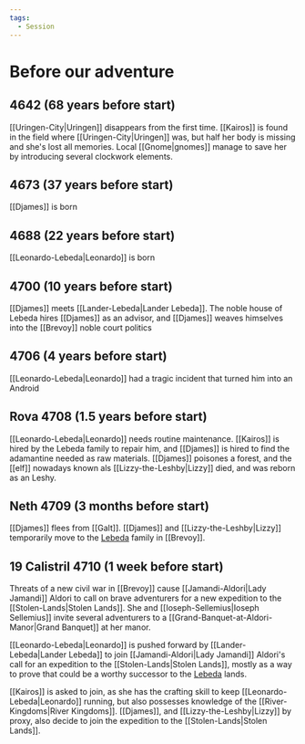 ```yaml
---
tags:
  - Session
---
```

# Before our adventure
## 4642 (68 years before start)
[[Uringen-City|Uringen]] disappears from the first time. [[Kairos]] is found in the field where [[Uringen-City|Uringen]] was, but half her body is missing and she's lost all memories. Local [[Gnome|gnomes]] manage to save her by introducing several clockwork elements. 
## 4673 (37 years before start)
[[Djames]] is born
## 4688 (22 years before start)
[[Leonardo-Lebeda|Leonardo]] is born
## 4700 (10 years before start)
[[Djames]] meets [[Lander-Lebeda|Lander Lebeda]]. The noble house of Lebeda hires [[Djames]] as an advisor, and [[Djames]] weaves himselves into the [[Brevoy]] noble court politics
## 4706 (4 years before start)
[[Leonardo-Lebeda|Leonardo]] had a tragic incident that turned him into an Android
## Rova 4708 (1.5 years before start)
[[Leonardo-Lebeda|Leonardo]] needs routine maintenance. [[Kairos]] is hired by the Lebeda family to repair him, and [[Djames]] is hired to find the adamantine needed as raw materials. [[Djames]] poisones a forest, and the [[elf]] nowadays known als [[Lizzy-the-Leshby|Lizzy]] died, and was reborn as an Leshy.
## Neth 4709 (3 months before start)
[[Djames]] flees from [[Galt]]. [[Djames]] and [[Lizzy-the-Leshby|Lizzy]] temporarily move to the [Lebeda](Brevoy-Nobility#Lebeda) family in [[Brevoy]].

## 19 Calistril 4710 (1 week before start)
Threats of a new civil war in [[Brevoy]] cause [[Jamandi-Aldori|Lady Jamandi]] Aldori to call on brave adventurers for a new expedition to the [[Stolen-Lands|Stolen Lands]]. She and [[Ioseph-Sellemius|Ioseph Sellemius]] invite several adventurers to a [[Grand-Banquet-at-Aldori-Manor|Grand Banquet]] at her manor.

[[Leonardo-Lebeda|Leonardo]] is pushed forward by [[Lander-Lebeda|Lander Lebeda]] to join [[Jamandi-Aldori|Lady Jamandi]] Aldori's call for an expedition to the [[Stolen-Lands|Stolen Lands]], mostly as a way to prove that could be a worthy successor to the [Lebeda](Brevoy-Nobility#Lebeda) lands. 

[[Kairos]] is asked to join, as she has the crafting skill to keep [[Leonardo-Lebeda|Leonardo]] running, but also possesses knowledge of the [[River-Kingdoms|River Kingdoms]]. [[Djames]], and [[Lizzy-the-Leshby|Lizzy]] by proxy, also decide to join the expedition to the [[Stolen-Lands|Stolen Lands]]. 